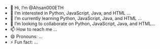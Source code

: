 - 👋 Hi, I’m @Ahsan000ETH
- 👀 I’m interested in Python, JavaScript, Java, and HTML ...
- 🌱 I’m currently learning Python, JavaScript, Java, and HTML ...
- 💞️ I’m looking to collaborate on Python, JavaScript, Java, and HTML...
- 📫 How to reach me ...
- 😄 Pronouns: ...
- ⚡ Fun fact: ...

<!---
Ahsan000ETH/Ahsan000ETH is a ✨ special ✨ repository because its `README.md` (this file) appears on your GitHub profile.
You can click the Preview link to take a look at your changes.
--->
